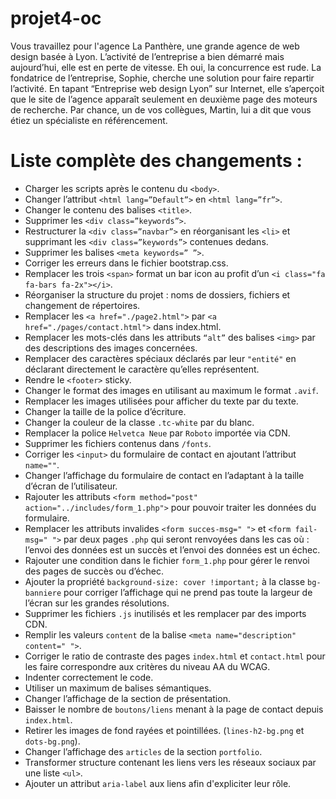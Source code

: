 # projet4-oc

Vous travaillez pour l'agence La Panthère, une grande agence de web design basée à Lyon. L’activité de l’entreprise a bien démarré mais aujourd’hui, elle est en perte de vitesse. Eh oui, la concurrence est rude. La fondatrice de l’entreprise, Sophie, cherche une solution pour faire repartir l’activité. En tapant “Entreprise web design Lyon” sur Internet, elle s’aperçoit que le site de l’agence apparaît seulement en deuxième page des moteurs de recherche. Par chance, un de vos collègues, Martin, lui a dit que vous étiez un spécialiste en référencement.

# Liste complète des changements :

- Charger les scripts après le contenu du `<body>`.
- Changer l’attribut `<html lang=”Default”>` en `<html lang=”fr”>`.
- Changer le contenu des balises `<title>`.
- Supprimer les `<div class=”keywords”>`.
- Restructurer la `<div class=”navbar”>` en réorganisant les `<li>` et supprimant les `<div class=”keywords”>` contenues dedans.
- Supprimer les balises `<meta keywords=” ”>`.
- Corriger les erreurs dans le fichier bootstrap.css.
- Remplacer les trois `<span>` format un bar icon au profit d’un `<i class="fa fa-bars fa-2x"></i>`.
- Réorganiser la structure du projet : noms de dossiers, fichiers et changement de répertoires.
- Remplacer les `<a href="./page2.html">` par `<a href="./pages/contact.html">` dans index.html.
- Remplacer les mots-clés dans les attributs `“alt”` des balises `<img>` par des descriptions des images concernées.
- Remplacer des caractères spéciaux déclarés par leur `"entité"` en déclarant directement le caractère qu’elles représentent.
- Rendre le `<footer>` sticky.
- Changer le format des images en utilisant au maximum le format `.avif`.
- Remplacer les images utilisées pour afficher du texte par du texte.
- Changer la taille de la police d’écriture.
- Changer la couleur de la classe `.tc-white` par du blanc.
- Remplacer la police `Helvetca Neue` par `Roboto` importée via CDN.
- Supprimer les fichiers contenus dans `/fonts`.
- Corriger les `<input>` du formulaire de contact en ajoutant l’attribut `name=""`.
- Changer l’affichage du formulaire de contact en l’adaptant à la taille d’écran de l’utilisateur.
- Rajouter les attributs `<form method="post" action="../includes/form_1.php">` pour pouvoir traiter les données du formulaire.
- Remplacer les attributs invalides `<form succes-msg=" ">` et `<form fail-msg=" ">` par deux pages `.php` qui seront renvoyées dans les cas où : l’envoi des données est un succès et l’envoi des données est un échec.
- Rajouter une condition dans le fichier `form_1.php` pour gérer le renvoi des pages de succès ou d’échec.
- Ajouter la propriété `background-size: cover !important;` à la classe `bg-banniere` pour corriger l’affichage qui ne prend pas toute la largeur de l’écran sur les grandes résolutions.
- Supprimer les fichiers `.js` inutilisés et les remplacer par des imports CDN.
- Remplir les valeurs `content` de la balise `<meta name="description" content=" ">`.
- Corriger le ratio de contraste des pages `index.html` et `contact.html` pour les faire correspondre aux critères du niveau AA du WCAG.
- Indenter correctement le code.
- Utiliser un maximum de balises sémantiques.
- Changer l’affichage de la section de présentation.
- Baisser le nombre de `boutons/liens` menant à la page de contact depuis `index.html`.
- Retirer les images de fond rayées et pointillées. (`lines-h2-bg.png` et `dots-bg.png`).
- Changer l’affichage des `articles` de la section `portfolio`.
- Transformer structure contenant les liens vers les réseaux sociaux par une liste `<ul>`.
- Ajouter un attribut `aria-label` aux liens afin d'expliciter leur rôle.
